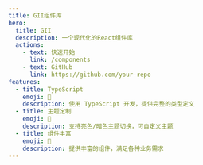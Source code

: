 ```yaml
---
title: GII组件库
hero:
  title: GII
  description: 一个现代化的React组件库
  actions:
    - text: 快速开始
      link: /components
    - text: GitHub
      link: https://github.com/your-repo
features:
  - title: TypeScript
    emoji: 💎
    description: 使用 TypeScript 开发，提供完整的类型定义
  - title: 主题定制
    emoji: 🌈
    description: 支持亮色/暗色主题切换，可自定义主题
  - title: 组件丰富
    emoji: 🚀
    description: 提供丰富的组件，满足各种业务需求
---
```

